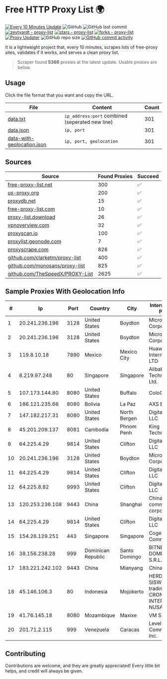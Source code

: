 
# Free HTTP Proxy List 🌍

[![Every 10 Minutes Update](https://github.com/mertguvencli/http-proxy-list/actions/workflows/main.yml/badge.svg?branch=main)](https://github.com/mertguvencli/http-proxy-list/actions/workflows/main.yml)
![GitHub](https://img.shields.io/github/license/mertguvencli/http-proxy-list)
![GitHub last commit](https://img.shields.io/github/last-commit/mertguvencli/http-proxy-list)
[![zevtyardt - proxy-list](https://img.shields.io/static/v1?label=zevtyardt&message=proxy-list&color=blue&logo=github)](https://github.com/zevtyardt/proxy-list "Go to GitHub repo")
[![stars - proxy-list](https://img.shields.io/github/stars/zevtyardt/proxy-list?style=social)](https://github.com/zevtyardt/proxy-list)
[![forks - proxy-list](https://img.shields.io/github/forks/zevtyardt/proxy-list?style=social)](https://github.com/zevtyardt/proxy-list)
[![Proxy Updater](https://github.com/zevtyardt/proxy-list/workflows/Proxy%20Updater/badge.svg)](https://github.com/zevtyardt/proxy-list/actions?query=workflow:"Proxy+Updater")
![GitHub repo size](https://img.shields.io/github/repo-size/zevtyardt/proxy-list)
[![GitHub commit activity](https://img.shields.io/github/commit-activity/m/zevtyardt/proxy-list?logo=commits)](https://github.com/zevtyardt/proxy-list/commits/main)

It is a lightweight project that, every 10 minutes, scrapes lots of free-proxy sites, validates if it works, and serves a clean proxy list.

> Scraper found **5366** proxies at the latest update. Usable proxies are below.

## Usage

Click the file format that you want and copy the URL.

|File|Content|Count|
|----|-------|-----|
|[data.txt](https://raw.githubusercontent.com/mertguvencli/http-proxy-list/main/proxy-list/data.txt)|`ip_address:port` combined (seperated new line)|301|
|[data.json](https://raw.githubusercontent.com/mertguvencli/http-proxy-list/main/proxy-list/data.json)|`ip, port`|301|
|[data-with-geolocation.json](https://raw.githubusercontent.com/mertguvencli/http-proxy-list/main/proxy-list/data-with-geolocation.json)|`ip, port, geolocation`|301|

## Sources

|Source|Found Proxies|Succeed|
|------|-------------|-------|
|[free-proxy-list.net](https://free-proxy-list.net)|300|✅|
|[us-proxy.org](https://www.us-proxy.org)|200|✅|
|[proxydb.net](http://proxydb.net)|15|✅|
|[free-proxy-list.com](https://free-proxy-list.com/?page=&port=&type%5B%5D=http&type%5B%5D=https&up_time=0&search=Search)|10|✅|
|[proxy-list.download](https://www.proxy-list.download/HTTP)|26|✅|
|[vpnoverview.com](https://vpnoverview.com/privacy/anonymous-browsing/free-proxy-servers)|32|✅|
|[proxyscan.io](https://www.proxyscan.io)|100|✅|
|[proxylist.geonode.com](https://proxylist.geonode.com/api/proxy-list?limit=300&page=1&sort_by=lastChecked&sort_type=desc&protocols=http,https)|7|✅|
|[proxyscrape.com](https://api.proxyscrape.com/v2/?request=displayproxies&protocol=http&timeout=10000&country=all&ssl=all&anonymity=all)|826|✅|
|[github.com/clarketm/proxy-list](https://raw.githubusercontent.com/clarketm/proxy-list/master/proxy-list-raw.txt)|400|✅|
|[github.com/monosans/proxy-list](https://raw.githubusercontent.com/monosans/proxy-list/main/proxies/http.txt)|825|✅|
|[github.com/TheSpeedX/PROXY-List](https://raw.githubusercontent.com/TheSpeedX/PROXY-List/master/http.txt)|2625|✅|


## Sample Proxies With Geolocation Info

|#|Ip|Port|Country|City|Internet Service Provider|
|-|--|----|-------|----|-------------------------|
|1|20.241.236.196|3128|United States|Boydton|Microsoft Corporation|
|2|20.241.236.196|3128|United States|Boydton|Microsoft Corporation|
|3|119.8.10.18|7890|Mexico|Mexico City|Huawei International Pte. LTD|
|4|8.219.97.248|80|Singapore|Singapore|Alibaba (US) Technology Co., Ltd.|
|5|107.173.144.80|8080|United States|Buffalo|ColoCrossing|
|6|186.121.235.66|8080|Bolivia|La Paz|AXS Bolivia S. A.|
|7|147.182.217.31|8080|United States|North Bergen|DigitalOcean, LLC|
|8|45.201.209.137|8081|Cambodia|Phnom Penh|King Technologies Co|
|9|64.225.4.29|9814|United States|Clifton|DigitalOcean, LLC|
|10|20.241.236.196|3128|United States|Boydton|Microsoft Corporation|
|11|64.225.4.29|9814|United States|Clifton|DigitalOcean, LLC|
|12|64.225.8.82|9993|United States|Clifton|DigitalOcean, LLC|
|13|120.253.236.108|9443|China|Shanghai|China Mobile communications corporation|
|14|64.225.4.29|9814|United States|Clifton|DigitalOcean, LLC|
|15|154.26.129.251|443|Singapore|Singapore|Cogent Communications|
|16|38.156.238.28|999|Dominican Republic|Santo Domingo|BITNET DOMINICANA, S.R.L.|
|17|183.221.242.102|9443|China|Mianyang|China Mobile|
|18|45.146.106.3|80|Indonesia|Mojokerto|HERDIAN G. SISWOYO trading as "CV. CRON INTERDATA NUSANTARA"|
|19|41.76.145.18|8080|Mozambique|Maxixe|VM  S.A|
|20|201.71.2.115|999|Venezuela|Caracas|Level 3 Communications, Inc.|



## Contributing

Contributions are welcome, and they are greatly appreciated! Every
little bit helps, and credit will always be given.

